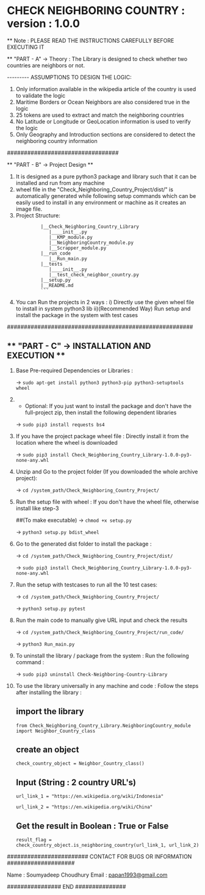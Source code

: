 # CHECK NEIGHBORING COUNTRY : version : 1.0.0

** Note : PLEASE READ THE INSTRUCTIONS CAREFULLY BEFORE EXECUTING IT

** "PART - A" -> Theory : The Library is designed to check whether two countries are neighbors or not.

--------- ASSUMPTIONS TO DESIGN THE LOGIC:
1) Only information available in the wikipedia article of the country is used to validate the logic
2) Maritime Borders or Ocean Neighbors are also considered true in the logic
3) 25 tokens are used to extract and match the neighboring countries
4) No Latitude or Longitude or GeoLocation information is used to verify the logic
5) Only Geography and Introduction sections are considered to detect the neighboring country information

#################################

** "PART - B" -> Project Design **
1) It is designed as a pure python3 package and library such that it can be installed and run from any machine
2) wheel file in the "Check_Neighboring_Country_Project/dist/" is automatically generated while following setup commands 
   which can be easily used to install in any environment or machine as it creates an image file.
3) Project Structure:
   ``` __/Check_Neighboring_Country_Project
            |__Check_Neighboring_Country_Library
               |____init__.py
               |__KMP_module.py
               |__NeighboringCountry_module.py
               |__Scrapper_module.py
            |__run_code
               |__Run_main.py
            |__tests
               |____init__.py
               |__test_check_neighbor_country.py
            |__setup.py
            |__README.md
            ```

4) You can Run the projects in 2 ways : 
   i) Directly use the given wheel file to install in system python3 lib 
   ii)(Recommended Way) Run setup and install the package in the system with test cases
   
#######################################################
   
** "PART - C" -> INSTALLATION AND EXECUTION **
------------------------------------------------------
1) Base Pre-required Dependencies or Libraries : 
    
    -> ```sudo apt-get install python3 python3-pip python3-setuptools wheel```
   
2) * Optional: If you just want to install the package and don't have the full-project zip, then install the following dependent libraries
   
    -> ```sudo pip3 install requests bs4```

3) If you have the project package wheel file : Directly install it from the location where the wheel is downloaded

    -> ```sudo pip3 install Check_Neighboring_Country_Library-1.0.0-py3-none-any.whl```
    
4) Unzip and Go to the project folder (If you downloaded the whole archive project):

    -> ```cd /system_path/Check_Neighboring_Country_Project/```
   
5) Run the setup file with wheel : If you don't have the wheel file, otherwise install like step-3

      ##(To make executable)
    -> ```chmod +x setup.py```  
    
    -> ```python3 setup.py bdist_wheel```
   
6) Go to the generated dist folder to install the package :

    -> ```cd /system_path/Check_Neighboring_Country_Project/dist/```
    
    -> ```sudo pip3 install Check_Neighboring_Country_Library-1.0.0-py3-none-any.whl```
   
7) Run the setup with testcases to run all the 10 test cases:

    -> ```cd /system_path/Check_Neighboring_Country_Project/```
    
    -> ```python3 setup.py pytest```
   
8) Run the main code to manually give URL input and check the results

    -> ```cd /system_path/Check_Neighboring_Country_Project/run_code/```
    
    -> ```python3 Run_main.py```
   
11) To uninstall the library / package from the system : Run the following command :
    
    -> ```sudo pip3 uninstall Check-Neighboring-Country-Library```

10) To use the library universally in any machine and code : Follow the steps after installing the library :

    ## import the library
    ```
    from Check_Neighboring_Country_Library.NeighboringCountry_module import Neighbor_Country_class
    ```
    
    ## create an object
    ```
    check_country_object = Neighbor_Country_class()
    ```
   
    ## Input (String : 2 country URL's)
    ```
    url_link_1 = "https://en.wikipedia.org/wiki/Indonesia"
    
    url_link_2 = "https://en.wikipedia.org/wiki/China"
    ```
   
    ## Get the result in Boolean : True or False
    ```
    result_flag = check_country_object.is_neighboring_country(url_link_1, url_link_2)
    ```

########################  CONTACT FOR BUGS  OR INFORMATION  ####################

Name : Soumyadeep Choudhury
Email : papan1993@gmail.com

################  END  ###############

